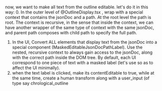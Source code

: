 now, we want to make all text from the outline editable. let's do it in this way:
0. In the outer level of @OutlineDisplay.tsx , wrap with a special context that contains the jsonDoc and a path. At the root level the path is root. The context is recursive, in the sense that inside the context, we can have another wrapper of the same type of context with the same jsonDoc, and parent path composes with child path to specify the full path.
1. In the UI, Convert ALL elements that display text from the jsonDoc into a special component (MaskedEditableJsonDocPathLabel). Use the nested, recursive context to always gain access to the jsonDoc, along with the correct path inside the DOM tree. By default, each UI correspond to one piece of text with a masked label (let's use <span> so as to affect the UI minimally).
2. when the text label is clicked, make its contentEditable to true, while at the same time, create a human transform along with a user_input (of type say chrological_outline